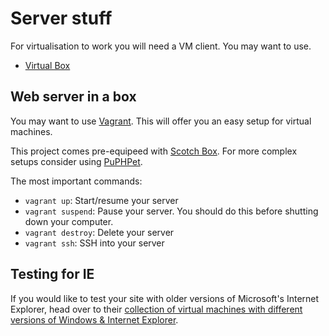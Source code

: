Server stuff
============

For virtualisation to work you will need a VM client. You may want to use.

* [Virtual Box](https://www.virtualbox.org/)


Web server in a box
--------------------

You may want to use [Vagrant](https://www.vagrantup.com/). This will offer you an easy setup for virtual machines.

This project comes pre-equipeed with [Scotch Box](https://box.scotch.io/). For more complex setups consider using [PuPHPet](https://puphpet.com/).

The most important commands:

* `vagrant up`: Start/resume your server
* `vagrant suspend`: Pause your server. You should do this before shutting down your computer.
* `vagrant destroy`: Delete your server
* `vagrant ssh`: SSH into your server

Testing for IE
--------------

If you would like to test your site with older versions of Microsoft's Internet Explorer, head over to their [collection of virtual machines with different versions of Windows & Internet Explorer](https://www.modern.ie/de-de/virtualization-tools). 

